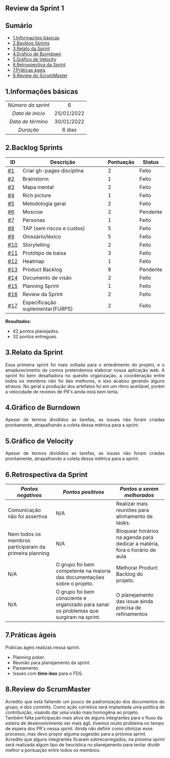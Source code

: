 ## Review da Sprint 1

## Sumário


- [1.Informações básicas](#1informações-básicas)
- [2.Backlog Sprints](#2backlog-sprints)
- [3.Relato da Sprint](#3relato-da-sprint)
- [4.Gráfico de Burndown](#4gráfico-de-burndown)
- [5.Gráfico de Velocity](#5gráfico-de-velocity)
- [6.Retrospectiva da Sprint](#6retrospectiva-da-sprint)
- [7.Práticas ágeis](#7práticas-ágeis)
- [8.Review do ScrumMaster](#8review-do-scrummaster)


## 1.Informações básicas

| | |
|:--:|:--:|
|*Número da sprint*|6|
|*Data de início*|25/01/2022|
|*Data de término*|30/01/2022| 
|*Duração*|6 dias|



## 2.Backlog Sprints

|ID | Descrição | Pontuação| Status |
|---|--------------------|--------------|------------- |
| [#1](https://github.com/UnBArqDsw2021-2/2021.2_G2_lava-jato/issues/1)   | Criar gh-pages disciplina | 2 | Feito |
| [#2](https://github.com/UnBArqDsw2021-2/2021.2_G2_lava-jato/issues/2)   | Brainstorm | 1 | Feito  |
| [#3](https://github.com/UnBArqDsw2021-2/2021.2_G2_lava-jato/issues/3)   | Mapa mental |2| Feito  |
| [#4](https://github.com/UnBArqDsw2021-2/2021.2_G2_lava-jato/issues/4)   | Rich picture | 1 | Feito  |
| [#5](https://github.com/UnBArqDsw2021-2/2021.2_G2_lava-jato/issues/5)   | Metodologia geral | 2 | Feito |
| [#6](https://github.com/UnBArqDsw2021-2/2021.2_G2_lava-jato/issues/6)   | Moscow | 2 | Pendente  |
| [#7](https://github.com/UnBArqDsw2021-2/2021.2_G2_lava-jato/issues/7)   | Personas | 1 |  Feito  |
| [#8](https://github.com/UnBArqDsw2021-2/2021.2_G2_lava-jato/issues/8)   | TAP (sem riscos e custos) | 5 | Feito|
| [#9](https://github.com/UnBArqDsw2021-2/2021.2_G2_lava-jato/issues/9)   | Glossário/léxico | 5 | Feito |
| [#10](https://github.com/UnBArqDsw2021-2/2021.2_G2_lava-jato/issues/10)   | Storytelling | 2 | Feito |
| [#11](https://github.com/UnBArqDsw2021-2/2021.2_G2_lava-jato/issues/11)   | Protótipo de baixa | 3 | Feito |
| [#12](https://github.com/UnBArqDsw2021-2/2021.2_G2_lava-jato/issues/12)   | Heatmap | 1 |  Feito |
| [#13](https://github.com/UnBArqDsw2021-2/2021.2_G2_lava-jato/issues/13)   | Product Backlog | 8 | Pendente |
| [#14](https://github.com/UnBArqDsw2021-2/2021.2_G2_lava-jato/issues/14)   | Documento de visão | 2 | Feito  |
| [#15](https://github.com/UnBArqDsw2021-2/2021.2_G2_lava-jato/issues/15)   | Planning Sprint | 1 |  Feito |
| [#16](https://github.com/UnBArqDsw2021-2/2021.2_G2_lava-jato/issues/15)   | Review da Sprint | 2 |  Feito |
| [#17](https://github.com/UnBArqDsw2021-2/2021.2_G2_lava-jato/issues/17)   | Especificação suplementar(FURPS) | 2 |  Feito |

***Resultados:***
* 42 pontos planejados.
* 32 pontos entregues.


## 3.Relato da Sprint 
    
<div style="text-align: justify"> 
  Essa primeira sprint foi mais voltada para o entedimento do projeto, e o amadurecimento de comos pretendemos elaborar nossa aplicação web. A sprint foi bem desafiadora no quesito organização, a coordenação entre todos os membros não foi das melhores, e isso acabou gerando alguns atrasos. No geral a produção dos artefatos foi em um ritmo aceitável, porém a velocidade de reviews de PR's ainda está bem lenta.
</div>

## 4.Gráfico de Burndown
<div style="text-align: justify">
  Apesar de termos divididos as tarefas, as issues não foram criadas prontamente, atrapalhando a coleta dessa métrica para a sprint.
</div>  

## 5.Gráfico de Velocity
<div style="text-align: justify">
  Apesar de termos divididos as tarefas, as issues não foram criadas prontamente, atrapalhando a coleta dessa métrica para a sprint.
</div>  

## 6.Retrospectiva da Sprint
|***Pontos negativos*** | ***Pontos positivos*** | ***Pontos a serem melhorados***| 
|--------------|----------------|--------------|
| Comunicação não foi assertiva |N/A| Realizar mais reuniões para alinhamento de tasks. 
| Nem todos os membros participaram da primeira planning | N/A | Bloquear horários na agenda para dedicar a matéria, fora o horário de aula
| N/A | O grupo foi bem competente na maioria das documentações sobre o projeto. | Melhorar Product Backlog do projeto.|
| N/A | O grupo foi bem consciente e organizado para sanar os problemas que surgiram na sprint. |   O planejamento das issue ainda precisa de refinamentos




## 7.Práticas ágeis
<div style="text-align: justify">
  Práticas ágeis realizas nessa sprint.  

  - Planning poker.  
  - Reunião para planejamento da sprint.
  - Pareamento.
  - Issues com **time-box** para o FDS.

</div>

## 8.Review do ScrumMaster
<div style="text-align: justify">
  Acredito que está faltando um pouco de padronização dos documentos do grupo, e dos commits. Como ação corretiva será implantada uma política de contribuição, visando dar uma visão mais homogêna ao projeto.
</div>
<div sytles="text-align: justify">
  Também falta participação mais ativa de alguns integrantes para o fluxo da esteira de desenvolvimento ser mais ágil, tivemos muito problema no tempo de espera dos PR's nessa sprint. Ainda não definir como otimizar esse processo, mas devo propor alguma sugestão para a próxima sprint.
</div>
<div sytles="text-align: justify">
  Acredito que alguns integrantes ficaram sobrecarregados, na próxima sprint será realizada algum tipo de heurística no planejamento para tentar dividir melhor a pontuação entre todos os membros.
</div>